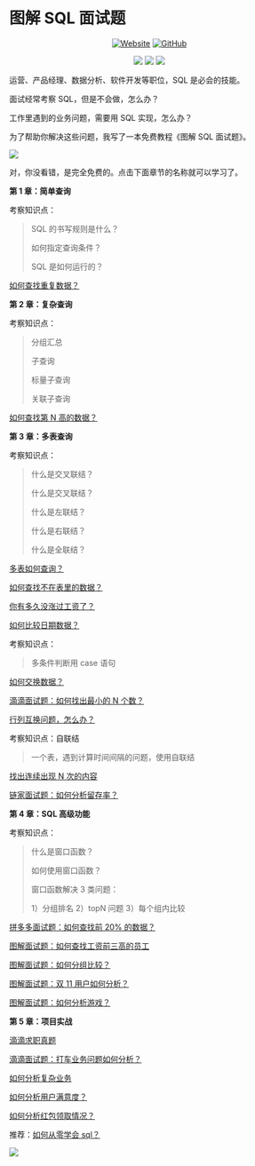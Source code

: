 # **图解 SQL 面试题**

<p align='center'>
<a href="https://houzidata.gitbook.io/sql/" target="_blank"><img alt="Website" src="https://img.shields.io/website?label=%E5%9C%A8%E7%BA%BF%E7%94%B5%E5%AD%90%E4%B9%A6&style=flat-square&down_color=blue&down_message=%E7%82%B9%E8%BF%99%E9%87%8C&up_color=blue&up_message=%E7%82%B9%E8%BF%99%E9%87%8C&url=https%3A%2F%2Flabuladong.gitee.io%2Falgo&logo=Gitea"></a>
<a href="https://github.com/houzidata/Graphical-SQL-interview-questions" target="_blank"><img alt="GitHub" src="https://img.shields.io/github/stars/houzidata/Graphical-SQL-interview-questions?label=Stars&style=flat-square&logo=GitHub"></a>
</p>

<p align='center'>
<a href="https://github.com/houzidata" target="_blank"><img src="https://img.shields.io/badge/作者-@猴子-000000.svg?style=flat-square&logo=GitHub"></a>
<a href="https://www.zhihu.com/people/houziliaorenwu" target="_blank"><img src="https://img.shields.io/badge/%E7%9F%A5%E4%B9%8E-@猴子-000000.svg?style=flat-square&logo=Zhihu"></a>
<a href="./_image/公众号二维码.jpg" target="_blank"><img src="https://img.shields.io/badge/公众号-@猴子数据分析-000000.svg?style=flat-square&logo=WeChat"></a>
</p>

运营、产品经理、数据分析、软件开发等职位，SQL 是必会的技能。  

面试经常考察 SQL，但是不会做，怎么办？  

工作里遇到的业务问题，需要用 SQL 实现，怎么办？

为了帮助你解决这些问题，我写了一本免费教程《图解 SQL 面试题》。

![](https://mmbiz.qpic.cn/mmbiz_png/PnRVMhXvfFJnAZ2YoQlo1AWDyKOlIVQuJib1TBv3AmeqjQ2eyqMdJ57CZtW0qWYdPI7wWunk5KJermttarbia0Gw/640?wx_fmt=png)

对，你没看错，是完全免费的。点击下面章节的名称就可以学习了。


**第 1 章：简单查询**

考察知识点：

> SQL 的书写规则是什么？
> 
> 如何指定查询条件？
> 
> SQL 是如何运行的？

[如何查找重复数据？](./_chapter1_简单查询/图解面试题：如何查找重复数据.md)  

**第 2 章：复杂查询**

考察知识点：

> 分组汇总
> 
> 子查询
> 
> 标量子查询
> 
> 关联子查询

[如何查找第 N 高的数据？](./_chapter2_复杂查询/图解面试题：如何查找第N高的数据.md)  

**第 3 章：多表查询**

考察知识点：

> 什么是交叉联结？
> 
> 什么是交叉联结？
> 
> 什么是左联结？
> 
> 什么是右联结？
> 
> 什么是全联结？

[多表如何查询？](./_chapter3_多表查询/图解面试题：多表如何查询.md)

[如何查找不在表里的数据？](./_chapter3_多表查询/图解面试题：如何查找不在表里的数据.md)

[你有多久没涨过工资了？](./_chapter3_多表查询/图解面试题：你有多久没涨过工资了.md)  

[如何比较日期数据？](./_chapter3_多表查询/图解面试题：如何比较日期数据.md)

考察知识点：

> 多条件判断用 case 语句

[如何交换数据？](./_chapter3_多表查询/图解面试题：如何交换数据.md)

[滴滴面试题：如何找出最小的 N 个数？](./_chapter3_多表查询/滴滴2020年面试题：如何找出最小的N个数.md)

[行列互换问题，怎么办？](./_chapter3_多表查询/图解面试题：行列互换问题，怎么办？送你一个万能模版.md)  

考察知识点：自联结

> 一个表，遇到计算时间间隔的问题，使用自联结

[找出连续出现 N 次的内容](./_chapter3_多表查询/图解面试题：找出连续出现N次的内容.md)

[链家面试题：如何分析留存率？](./_chapter3_多表查询/链家面试题：如何分析留存率.md)

**第 4 章：SQL 高级功能**

考察知识点：

> 什么是窗口函数？
> 
> 如何使用窗口函数？
> 
> 窗口函数解决 3 类问题：
> 
> 1）分组排名 2）topN 问题 3）每个组内比较

[拼多多面试题：如何查找前 20% 的数据？](./_chapter4_SQL高级功能/拼多多面试题.md)  

[图解面试题：如何查找工资前三高的员工](./_chapter4_SQL高级功能/图解面试题：如何查找工资前三高的员工.md)  

[图解面试题：如何分组比较？](./_chapter4_SQL高级功能/图解面试题：如何分组比较.md)  

[图解面试题：双 11 用户如何分析？](./_chapter4_SQL高级功能/图解面试题：双11用户如何分析.md)

[图解面试题：如何分析游戏？](./_chapter4_SQL高级功能/图解面试题：如何分析游戏.md)  

**第 5 章：项目实战**

[滴滴求职真题](./_chapter5_项目实战/图解面试题：滴滴2020求职真题.md)

[滴滴面试题：打车业务问题如何分析？](./_chapter5_项目实战/滴滴面试题：打车业务问题如何分析？.md)

[如何分析复杂业务](./_chapter5_项目实战/电商面试题：如何分析复杂业务.md)

[如何分析用户满意度？](./_chapter5_项目实战/图解面试题：如何分析用户满意度.md)  

[如何分析红包领取情况？](./_chapter5_项目实战/图解面试题：如何分析红包领取情况.md)

推荐：[如何从零学会 sql？](http://mp.weixin.qq.com/s?__biz=MzAxMTMwNTMxMQ==&mid=2649247566&idx=2&sn=5af748b677eb72028764dde0577675fb&chksm=835fc77eb4284e68e8cfe3f08c5a671b9e080b2651f20b40b1c793ffda4042ae43ad8f35a755&scene=21#wechat_redirect)

[![](https://mmbiz.qpic.cn/mmbiz_png/PnRVMhXvfFLIBubXLZVOOMBUS4hIgCM9NkHCauHjz0fOhvaA3TnJWx3N4njnLV1soStKCHq7msnOWNRiaHKBAsA/640?wx_fmt=png)](http://mp.weixin.qq.com/s?__biz=MzAxMTMwNTMxMQ==&mid=2649247566&idx=2&sn=5af748b677eb72028764dde0577675fb&chksm=835fc77eb4284e68e8cfe3f08c5a671b9e080b2651f20b40b1c793ffda4042ae43ad8f35a755&scene=21#wechat_redirect)
